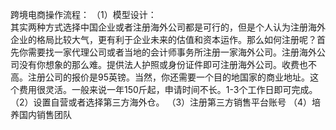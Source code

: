 跨境电商操作流程：
（1）模型设计：  
其实两种方式选择中国企业或者注册海外公司都是可行的，但是个人认为注册海外企业的格局比较大气，更有利于企业未来的估值和资本运作。那么如何注册呢？首先你需要找一家代理公司或者当地的会计师事务所注册一家海外公司。注册海外公司没有你想象的那么难。提供法人护照或身份证件即可注册海外公司。收费也不高。注册公司的报价是95英镑。当然，你还需要一个目的地国家的商业地址。这个费用很灵活。一般来说一年150斤起，申请时间不长。1-3个工作日即可完成。  
（2）设置自营或者选择第三方海外仓。
（3）注册第三方销售平台账号
（4）培养国内销售团队